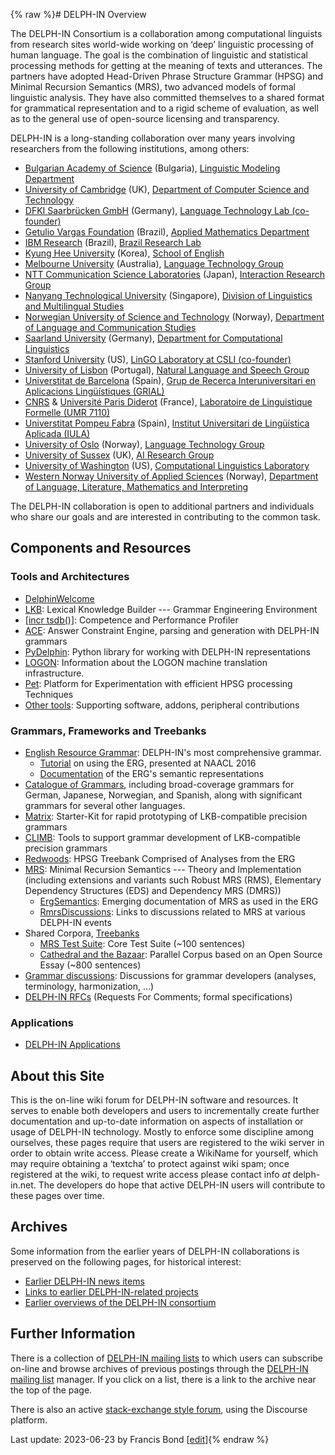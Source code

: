 {% raw %}# DELPH-IN Overview

The DELPH-IN Consortium is a collaboration among computational linguists
from research sites world-wide working on ‘deep’ linguistic processing
of human language. The goal is the combination of linguistic and
statistical processing methods for getting at the meaning of texts and
utterances. The partners have adopted Head-Driven Phrase Structure
Grammar (HPSG) and Minimal Recursion Semantics (MRS), two advanced
models of formal linguistic analysis. They have also committed
themselves to a shared format for grammatical representation and to a
rigid scheme of evaluation, as well as to the general use of open-source
licensing and transparency.

DELPH-IN is a long-standing collaboration over many years involving
researchers from the following institutions, among others:

- [Bulgarian Academy of Science](http://www.bas.bg/) (Bulgaria),
[Linguistic Modeling Department](http://lml.bas.bg/)
- [University of Cambridge](http://www.cam.ac.uk/) (UK), [Department
of Computer Science and Technology](http://www.cst.cam.ac.uk/)
- [DFKI Saarbrücken GmbH](http://www.dfki.de/) (Germany), [Language
Technology Lab (co-founder)](http://www.dfki.de/lt/)
- [Getulio Vargas Foundation](https://portal.fgv.br) (Brazil), [Applied
Mathematics Department](https://emap.fgv.br)
- [IBM Research](https://www.research.ibm.com/) (Brazil), [Brazil
Research Lab](https://www.ibm.com/blogs/research/category/ibmres-bra/)
- [Kyung Hee University](http://www.kyunghee.ac.kr/) (Korea),
[School of English](http://khenglish.khu.ac.kr/)
- [Melbourne University](http://www.unimelb.edu.au/) (Australia),
[Language Technology Group](http://www.cs.mu.oz.au/research/lt/)
- [NTT Communication Science
Laboratories](http://www.kecl.ntt.co.jp/) (Japan),
[Interaction Research Group](http://www.kecl.ntt.co.jp/icl/icl/interaction_research.html)
- [Nanyang Technological University](http://www.ntu.edu.sg/)
(Singapore), [Division of Linguistics and Multilingual
Studies](http://www.ntu.edu.sg/HSS/Linguistics/)
- [Norwegian University of Science and
Technology](http://www.ntnu.no/) (Norway), [Department of Language
and Communication Studies](http://mime.hf.ntnu.no/hf/isk/)
- [Saarland University](http://www.uni-saarland.de/) (Germany),
[Department for Computational
Linguistics](http://www.coli.uni-sb.de/)
- [Stanford University](http://www.stanford.edu/) (US), [LinGO
Laboratory at CSLI (co-founder)](http://lingo.stanford.edu/)
- [University of Lisbon](http://www.ul.pt/) (Portugal), [Natural
Language and Speech Group](http://nlx.di.fc.ul.pt/)
- [Universtitat de Barcelona](http://www.ub.edu/) (Spain), [Grup de
Recerca Interuniversitari en Aplicacions Lingüístiques
(GRIAL)](http://grial.uab.es/)
- [CNRS](http://www.cnrs.fr/) & [Université Paris
Diderot](http://www.univ-paris-diderot.fr/) (France), [Laboratoire
de Linguistique Formelle (UMR 7110)](http://www.llf.cnrs.fr/)
- [Universtitat Pompeu Fabra](http://www.upf.edu/) (Spain), [Institut
Universitari de Lingüística Aplicada
(IULA)](http://www.iula.upf.edu/)
- [University of Oslo](http://www.uio.no/) (Norway), [Language
Technology
Group](http://www.mn.uio.no/ifi/english/research/groups/ltg/)
- [University of Sussex](http://www.sussex.ac.uk/) (UK), [AI
Research Group](https://www.sussex.ac.uk/research/centres/ai-research-group/)
- [University of Washington](http://www.washington.edu/) (US),
[Computational Linguistics Laboratory](http://www.washington.edu/)
- [Western Norway University of Applied Sciences](https://www.hvl.no/en) (Norway), [Department of Language, Literature, Mathematics and Interpreting](https://www.hvl.no/en/about/management/faculty-of-education-arts-and-sports/department-of-language-literature-mathematics-and-interpreting/)

The DELPH-IN collaboration is open to additional partners and individuals
who share our goals and are interested in contributing to the common task.

## Components and Resources

### Tools and Architectures

- [DelphinWelcome](https://delph-in.github.io/docs/home/DelphinWelcome)
- [LKB](https://delph-in.github.io/docs/tools/LkbTop): Lexical Knowledge Builder --- Grammar Engineering
Environment
- [\[incr tsdb()](https://delph-in.github.io/docs/tools/ItsdbTop)\]: Competence and Performance Profiler
- [ACE](https://delph-in.github.io/docs/tools/AceTop): Answer Constraint Engine, parsing and generation
with DELPH-IN grammars
- [PyDelphin](https://delph-in.github.io/docs/tools/PyDelphinTop): Python library for working with
DELPH-IN representations
- [LOGON](https://delph-in.github.io/docs/tools/LogonTop): Information about the LOGON machine translation
infrastructure.
- [Pet](https://delph-in.github.io/docs/garage/PetTop): Platform for Experimentation with efficient HPSG
processing Techniques
- [Other tools](https://delph-in.github.io/docs/tools/ToolsTop): Supporting software, addons, peripheral
contributions

### Grammars, Frameworks and Treebanks

- [English Resource Grammar](https://delph-in.github.io/docs/erg/ErgTop): DELPH-IN's most comprehensive
grammar.
  - [Tutorial](https://delph-in.github.io/docs/howto/ErsTutorial) on using the ERG, presented at NAACL
2016
  - [Documentation](https://delph-in.github.io/docs/erg/ErgSemantics) of the ERG's semantic
representations
- [Catalogue of Grammars](https://delph-in.github.io/docs/grammars/GrammarCatalogue), including
broad-coverage grammars for German, Japanese, Norwegian, and
Spanish, along with significant grammars for several other
languages.
- [Matrix](https://delph-in.github.io/docs/matrix/MatrixTop): Starter-Kit for rapid prototyping of
LKB-compatible precision grammars
- [CLIMB](https://delph-in.github.io/docs/garage/ClimbTop): Tools to support grammar development of
LKB-compatible precision grammars
- [Redwoods](https://delph-in.github.io/docs/garage/RedwoodsTop): HPSG Treebank Comprised of Analyses
from the ERG
- [MRS](https://delph-in.github.io/docs/tools/RmrsTop): Minimal Recursion Semantics --- Theory and
Implementation (including extensions and variants such Robust MRS
(RMS), Elementary Dependency Structures (EDS) and Dependency MRS
(DMRS))
  - [ErgSemantics](https://delph-in.github.io/docs/erg/ErgSemantics): Emerging documentation of MRS
as used in the ERG
  - [RmrsDiscussions](https://delph-in.github.io/docs/tools/RmrsDiscussions): Links to discussions
related to MRS at various DELPH-IN events
- Shared Corpora, [Treebanks](https://delph-in.github.io/docs/tools/TreebankingTop)
  - [MRS Test Suite](https://delph-in.github.io/docs/matrix/MatrixMrsTestSuite): Core Test Suite (\~100
sentences)
  - [Cathedral and the Bazaar](https://delph-in.github.io/docs/matrix/MatrixMrsCatb): Parallel Corpus
based on an Open Source Essay (\~800 sentences)
- [Grammar discussions](https://delph-in.github.io/docs/grammars/GrammarDiscussionsTop): Discussions for
grammar developers (analyses, terminology, harmonization, …)
- [DELPH-IN RFCs](https://delph-in.github.io/docs/tools/DelphinRFCs) (Requests For Comments; formal
specifications)

### Applications

- [DELPH-IN Applications](https://delph-in.github.io/docs/home/DelphinApplications)

## About this Site

This is the on-line wiki forum for DELPH-IN software and resources. It
serves to enable both developers and users to incrementally create
further documentation and up-to-date information on aspects of
installation or usage of DELPH-IN technology. Mostly to enforce some
discipline among ourselves, these pages require that users are
registered to the wiki server in order to obtain write access. Please
create a WikiName for yourself, which may require obtaining
a ‘textcha’ to protect against wiki spam; once registered at the wiki,
to request write access please contact info *at* delph-in.net. The
developers do hope that active DELPH-IN users will contribute to these
pages over time.

## Archives

Some information from the earlier years of DELPH-IN collaborations is
preserved on the following pages, for historical interest:

- [Earlier DELPH-IN news items](https://delph-in.github.io/docs/home/DelphinNews)
- [Links to earlier DELPH-IN-related projects](https://delph-in.github.io/docs/home/OldProjects)
- [Earlier overviews of the DELPH-IN consortium](https://delph-in.github.io/docs/garage/OldOverviews)

## Further Information

There is a collection of [DELPH-IN mailing
lists](http://lists.delph-in.net/) to which users can subscribe on-line
and browse archives of previous postings through the [DELPH-IN mailing
list](http://lists.delph-in.net/) manager. If you click on a list, there
is a link to the archive near the top of the page.

There is also an active [stack-exchange style
forum](http://discourse.delph-in.net), using the Discourse platform.

Last update: 2023-06-23 by Francis Bond [[edit](https://github.com/delph-in/docs/wiki/Home/_edit)]{% endraw %}